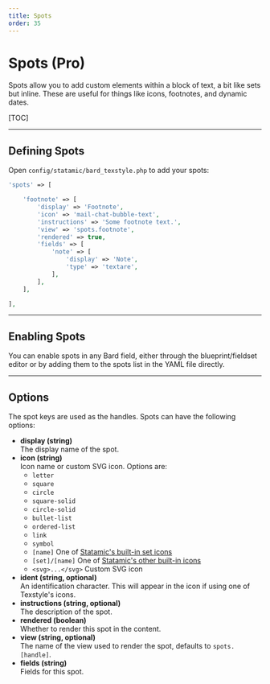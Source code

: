 ```yaml
---
title: Spots
order: 35
---
```


# Spots (Pro)

Spots allow you to add custom elements within a block of text, a bit like sets but inline. These are useful for things like icons, footnotes, and dynamic dates.

[TOC]

---

## Defining Spots

Open `config/statamic/bard_texstyle.php` to add your spots:

```php
'spots' => [

    'footnote' => [
        'display' => 'Footnote',
        'icon' => 'mail-chat-bubble-text',
        'instructions' => 'Some footnote text.',
        'view' => 'spots.footnote',
        'rendered' => true,
        'fields' => [
            'note' => [
                'display' => 'Note',
                'type' => 'textare',
            ],
        ],
    ],

],
```

---

## Enabling Spots

You can enable spots in any Bard field, either through the blueprint/fieldset editor or by adding them to the spots list in the YAML file directly.

---

## Options

The spot keys are used as the handles. Spots can have the following options:

* **display (string)**  
  The display name of the spot.
* **icon (string)**  
  Icon name or custom SVG icon. Options are:
    * `letter`
    * `square`
    * `circle`
    * `square-solid`
    * `circle-solid`
    * `bullet-list`
    * `ordered-list`
    * `link`
    * `symbol`
    * `[name]` One of [Statamic's built-in set icons](https://github.com/statamic/cms/tree/4.x/resources/svg/icons/plump)
    * `[set]/[name]` One of [Statamic's other built-in icons](https://github.com/statamic/cms/tree/4.x/resources/svg/icons)
    * `<svg>...</svg>` Custom SVG icon
* **ident (string, optional)**  
  An identification character. This will appear in the icon if using one of Texstyle's icons.
* **instructions (string, optional)**  
  The description of the spot.
* **rendered (boolean)**  
  Whether to render this spot in the content.
* **view (string, optional)**  
  The name of the view used to render the spot, defaults to `spots.[handle]`.
* **fields (string)**  
  Fields for this spot.
